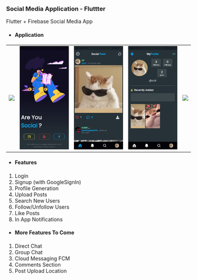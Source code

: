 <h3>Social Media Application - Fluttter</h3>

<p>Flutter + Firebase Social Media App </p>

- <h4>Application<h4>

<div style="text-align: center">
    <table>
        <tr>
            <td style="text-align: center">
                <img src="ui/01.gif" width="200"/>
            </td>
            <td style="text-align: center">
                <img src="ui/01.jpeg" width="200px">
            </td>
            <td style="text-align: center">
                <img src="ui/02.jpeg" width="200px">
            </td>
            <td style="text-align: center">
                <img src="ui/03.jpeg" width="200px">
            </td>
            <td style="text-align: center">
                <img src="ui/02.gif" width="200"/>
            </td>
        </tr>
    </table>
</div>

- <h4>Features<h4>
1. Login
2. Signup (with GoogleSignIn)
3. Profile Generation
4. Upload Posts
5. Search New Users
6. Follow/Unfollow Users
7. Like Posts
8. In App Notifications

- <h4>More Features To Come<h4>
1. Direct Chat
2. Group Chat
3. Cloud Messaging FCM
4. Comments Section
5. Post Upload Location 
